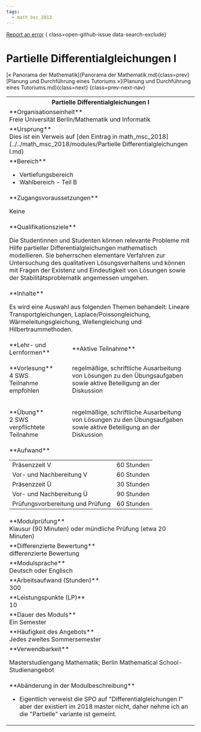 ```yaml
---
tags:
  - math_bsc_2013
---
```

[Report an error](https://github.com/SGSSGene/FUB-SUP/issues/new?title=Error%20in%20%22Partielle%20Differentialgleichungen%20I%22&body=There%20seems%20to%20be%20an%20error%20in%20module%20%22Partielle%20Differentialgleichungen%20I%22%2E%0A%0A%3CDescribe%20here%20a%20slightly%20more%20detailed%20description%20of%20what%20is%20wrong%3E&labels=bug)
{ class=open-github-issue data-search-exclude}

# Partielle Differentialgleichungen I

[« Panorama der Mathematik](Panorama der Mathematik.md){class=prev}
[Planung und Durchführung eines Tutoriums »](Planung und Durchführung eines Tutoriums.md){class=next}
{class=prev-next-nav}

<table markdown id="moduledesc">
<tr markdown class="moduledesc_head"><th colspan="2">Partielle Differentialgleichungen I </th></tr>
<tr markdown><td colspan="2">**Organisationseinheit**   <br>Freie Universität Berlin/Mathematik und Informatik</td></tr>
<tr markdown><td colspan="2">**Ursprung**<br>Dies ist ein Verweis auf [den Eintrag in math_msc_2018](../../math_msc_2018/modules/Partielle Differentialgleichungen I.md)</td></tr>
<tr markdown><td colspan="2">**Bereich**<br>


- Vertiefungsbereich
- Wahlbereich - Teil B

</td></tr>

<tr markdown><td colspan="2">**Zugangsvoraussetzungen** <br>

Keine


</td></tr>
<tr markdown><td colspan="2">**Qualifikationsziele**    <br>

Die Studentinnen und Studenten können relevante Probleme mit Hilfe
partieller Differentialgleichungen mathematisch modellieren. Sie beherrschen
elementare Verfahren zur Untersuchung des qualitativen Lösungsverhaltens und
können mit Fragen der Existenz und Eindeutigkeit von Lösungen sowie der
Stabilitätsproblematik angemessen umgehen.


</td></tr>
<tr markdown><td colspan="2">**Inhalte**                <br>

Es wird eine Auswahl aus folgenden Themen behandelt: Lineare
Transportgleichungen, Laplace/Poissongleichung, Wärmeleitungsgleichung,
Wellengleichung und Hilbertraummethoden.


</td></tr>

<tr markdown><td>**Lehr- und Lernformen**</td><td>**Aktive Teilnahme**</td></tr>
<tr markdown><td> **Vorlesung** <br>4 SWS <br> Teilnahme empfohlen</td><td>

regelmäßige, schriftliche Ausarbeitung von Lösungen zu den Übungsaufgaben sowie aktive Beteiligung an der Diskussion
</td></tr>
<tr markdown><td> **Übung** <br>2 SWS <br> verpflichtete Teilnahme</td><td>

regelmäßige, schriftliche Ausarbeitung von Lösungen zu den Übungsaufgaben sowie aktive Beteiligung an der Diskussion
</td></tr>
<tr markdown><td colspan="2">**Aufwand**                <br>
<table class="aufwand_table">
<tr><td>Präsenzzeit V</td><td>60 Stunden</td></tr>
<tr><td>Vor- und Nachbereitung V</td><td>60 Stunden</td></tr>
<tr><td>Präsenzzeit Ü</td><td>30 Stunden</td></tr>
<tr><td>Vor- und Nachbereitung Ü</td><td>90 Stunden</td></tr>
<tr><td>Prüfungsvorbereitung und Prüfung</td><td>60 Stunden</td></tr>
</table>

</td></tr>
<tr markdown><td colspan="2">**Modulprüfung**             <br>Klausur (90 Minuten) oder mündliche Prüfung (etwa 20 Minuten)


</td></tr>
<tr markdown><td colspan="2">**Differenzierte Bewertung** <br>differenzierte Bewertung

</td></tr>
<tr markdown><td colspan="2">**Modulsprache**             <br>Deutsch oder Englisch</td></tr>
<tr markdown><td colspan="2">**Arbeitsaufwand (Stunden)** <br>300</td></tr>
<tr markdown><td colspan="2">**Leistungspunkte (LP)**     <br>10</td></tr>
<tr markdown><td colspan="2">**Dauer des Moduls**         <br>Ein Semester</td></tr>
<tr markdown><td colspan="2">**Häufigkeit des Angebots**  <br>Jedes zweites Sommersemester</td></tr>
<tr markdown><td colspan="2">**Verwendbarkeit**           <br>

Masterstudiengang Mathematik; Berlin Mathematical School-Studienangebot


</td></tr>
<tr markdown><td colspan="2">**Abänderung in der Modulbeschreibung**<br>


- Eigentlich verweist die SPO auf "Differentialgleichungen I" aber der existiert im 2018 master nicht, daher nehme ich an die "Partielle" variante ist gemeint.

</td></tr>

</table>
